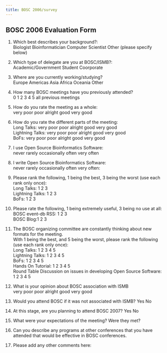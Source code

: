 ```yaml
---
title: BOSC 2006/survey
---
```


BOSC 2006 Evaluation Form
-------------------------

1. Which best describes your background?:  
Biologist Bioinformatician Computer Scientist Other (please specify
below)  
  
  
  
2. Which type of delegate are you at BOSC/ISMB?:  
Academic/Government Student Coorporate  
  
3. Where are you currently working/studying?  
Europe Americas Asia Africa Oceania Other  
  
4. How many BOSC meetings have you previously attended?  
0 1 2 3 4 5 all previous meetings  
  
5. How do you rate the meeting as a whole:  
very poor poor alright good very good  
  
6. How do you rate the different parts of the meeting:  
Long Talks: very poor poor alright good very good  
Lightning Talks: very poor poor alright good very good  
BoFs: very poor poor alright good very good  
  
7. I use Open Source Bioinformatics Software:  
never rarely occasionally often very often  
  
8. I write Open Source Bioinformatics Software:  
never rarely occasionally often very often:  
  
9. Please rank the following, 1 being the best, 3 being the worst (use
each rank only once):  
Long Talks: 1 2 3  
Lightning Talks: 1 2 3  
BoFs: 1 2 3  
  
10. Please rate the following, 1 being extremely useful, 3 being no use
at all:  
BOSC event-db RSS: 1 2 3  
BOSC Blog:1 2 3  
  
11. The BOSC organizing committee are constantly thinking about new
formats for the meeting.  
With 1 being the best, and 5 being the worst, please rank the following
(use each rank only once):  
Long Talks: 1 2 3 4 5  
Lightning Talks: 1 2 3 4 5  
BoFs: 1 2 3 4 5  
Hands On Tutorial: 1 2 3 4 5  
Round Table Discussion on issues in developing Open Source Software: 1 2
3 4 5  
  
12. What is your opinion about BOSC association with ISMB  
very poor poor alright good very good  
  
13. Would you attend BOSC if it was not associated with ISMB? Yes No  
  
  
  
  
  
14. At this stage, are you planning to attend BOSC 2007? Yes No  
  
  
  
  
  
15. What were your expectations of the meeting? Were they met?  
  
  
  
  
  
16. Can you describe any programs at other conferences that you have
attended that would be effective in BOSC conferences.  
  
  
  
  
  
17. Please add any other comments here:  
  
  
  
  

